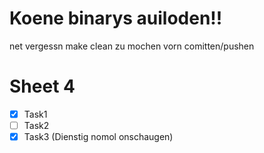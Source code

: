 # Koene binarys auiloden!!

net vergessn make clean zu mochen vorn comitten/pushen

# Sheet 4
- [x] Task1
- [ ] Task2
- [x] Task3 (Dienstig nomol onschaugen)

